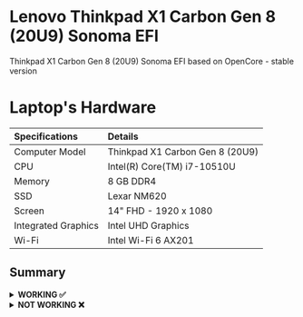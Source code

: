 # Lenovo Thinkpad X1 Carbon Gen 8 (20U9) Sonoma EFI



Thinkpad X1 Carbon Gen 8 (20U9) Sonoma EFI based on OpenCore - stable version


# Laptop's Hardware
| Specifications | Details |
|:---|:---|
| Computer Model | Thinkpad X1 Carbon Gen 8 (20U9) |
| CPU | Intel(R) Core(TM) i7-10510U |
| Memory | 8 GB DDR4 |
| SSD | Lexar NM620 |
| Screen | 14" FHD - 1920 x 1080 |
| Integrated Graphics | Intel UHD Graphics |
| Wi-Fi | Intel Wi-Fi 6 AX201 |


## Summary

<details>  

<summary><strong>WORKING ✅</strong></summary>
<br>

 - Video and Audio 
 - Power Management 
 - WiFi 
 - Bluetooth 
 - Ethernet 
 - HDMI 1.4 
 - 1st USB-C (Display output) 
 - 2nd USB-C (Display output) 
 - USB 2.0 / USB 3.0 
 - USB 3.1 (Type-C) 
 - USB Power Properties in macOS 
 - ThinkPad USB-C Docking Station 
 - Brightness Adjustments 
 - TrackPoint 
 - TrackPad 
 - Built-in Keyboard 
 - Webcam 
 - iCloud, iMessage, FaceTime 
 - Sidecar (wired) 
 - Boot chime 
 - Fan Control / Multimedia Keys 
 - FireVault 2 

</details>  

<details>  
<summary><strong>NOT WORKING ❌</strong></summary>
<br>
 
 - Fingerprint Reader 
 - Wireless WAN 
 - DRM 
 - Internal Microphone 
 - Thunderbolt 3 
 - Continuity Camera 
 - AirDrop 
 - Apple Watch Auto Unlock 
 - Instant Hotspot 
 - Sidecar (wireless) 
 - Continuity Markup and Sketch 
 - Handoff
 - Universal Clipboard 
 - SMS & Phone Call via iPhone 
 - AirPlay to Mac 

</details>  
